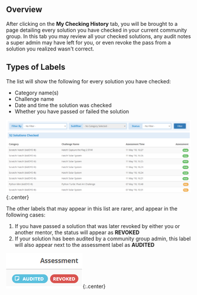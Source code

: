 ## Overview
After clicking on the **My Checking History** tab, you will be brought to a
page detailing every solution you have checked in your current community group.
In this tab you may review all your checked solutions, any audit notes a super
admin may have left for you, or even revoke the pass from a solution you
realized wasn't correct.

## Types of Labels
The list will show the following for every solution you have checked:

* Category name(s)
* Challenge name
* Date and time the solution was checked
* Whether you have passed or failed the solution

![My Checking History List](../../img/history/list.png){:.center}

The other labels that may appear in this list are rarer, and appear in the
following cases:

1. If you have passed a solution that was later revoked by either you or
another mentor, the status will appear as **REVOKED**
2. If your solution has been audited by a community group admin, this label
will also appear next to the assessment label as **AUDITED**

![Audited and Revoked History Labels](../../img/history/list_audited_revoked.png){:.center}
